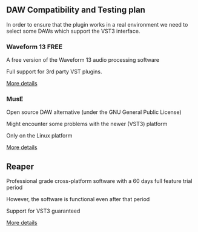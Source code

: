## DAW Compatibility and Testing plan

In order to ensure that the plugin works in a real environment we need to select some DAWs which support the VST3 interface.

### Waveform 13 FREE

A free version of the Waveform 13 audio processing software

Full support for 3rd party VST plugins.

[More details](https://www.tracktion.com/products/waveform-free)

### MusE

Open source DAW alternative (under the GNU General Public License)

Might encounter some problems with the newer (VST3) platform

Only on the Linux platform

[More details](https://github.com/muse-sequencer/muse)

## Reaper

Professional grade cross-platform software with a 60 days full feature trial period

However, the software is functional even after that period

Support for VST3 guaranteed

[More details](https://www.reaper.fm/)
